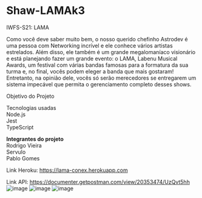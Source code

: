 # Shaw-LAMAk3

IWFS-S21: LAMA

Como você deve saber muito bem, o nosso querido chefinho Astrodev é uma pessoa com Networking incrível e ele conhece vários artistas estrelados. Além disso, ele também é um grande megalomaníaco visionário e está planejando fazer um grande evento: o LAMA, Labenu Musical Awards, um festival  com várias bandas famosas para a formatura da sua turma e, no final, vocês podem eleger a banda que mais gostaram! Entretanto, na opinião dele, vocês só serão merecedores se entregarem um sistema impecável que permita o gerenciamento completo desses shows.

Objetivo do Projeto

Tecnologias usadas
<br>
Node.js
<br>
Jest
<br>
TypeScript

<strong> Integrantes do projeto </strong>
<br> Rodrigo Vieira 
<br> Servulo 
<br>Pablo Gomes


Link Heroku:
https://lama-conex.herokuapp.com

Link API:
https://documenter.getpostman.com/view/20353474/UzQvt5hh
<br>
![image](https://user-images.githubusercontent.com/93896739/179334808-60c345a2-e233-422f-ab6a-aab95f07c43b.png)
![image](https://user-images.githubusercontent.com/93896739/179409747-4b6a7d0e-81c0-4153-9e0d-69e943e21a06.png)
![image](https://user-images.githubusercontent.com/93896739/179409991-ea786de3-9b28-4e59-96cc-1f72c888f4ae.png)



